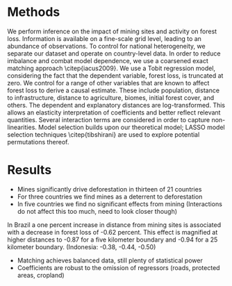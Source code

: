 
# Methods

We perform inference on the impact of mining sites and activity on forest loss. Information is available on a fine-scale grid level, leading to an abundance of observations. To control for national heterogeneity, we separate our dataset and operate on country-level data.
In order to reduce imbalance and combat model dependence, we use a coarsened exact matching approach \citep{iacus2009}.
We use a Tobit regression model, considering the fact that the dependent variable, forest loss, is truncated at zero. We control for a range of other variables that are known to affect forest loss to derive a causal estimate. These include population, distance to infrastructure, distance to agriculture, biomes, initial forest cover, and others. The dependent and explanatory distances are log-transformed. This allows an elasticity interpretation of coefficients and better reflect relevant quantities.
Several interaction terms are considered in order to capture non-linearities. Model selection builds upon our theoretical model; LASSO model selection techniques \citep{tibshirani} are used to explore potential permutations thereof.
<!-- Additionally, we employ a causal random forest \citep{wagner2018estimation} to estimate effects. This non-parametric approach captures more flexible processes and provides a valuable indicator of robustness. -->

# Results

- Mines significantly drive deforestation in thirteen of 21 countries
- For three countries we find mines as a deterrent to deforestation
- In five countries we find no significant effects from mining
(Interactions do not affect this too much, need to look closer though)

In Brazil a one percent increase in distance from mining sites is associated with a decrease in forest loss of -0.62 percent. This effect is magnified at higher distances to -0.87 for a five kilometer boundary and -0.94 for a 25 kilometer boundary.
(Indonesia: -0.38, -0.44, -0.50)

- Matching achieves balanced data, still plenty of statistical power
- Coefficients are robust to the omission of regressors (roads, protected areas, cropland)
